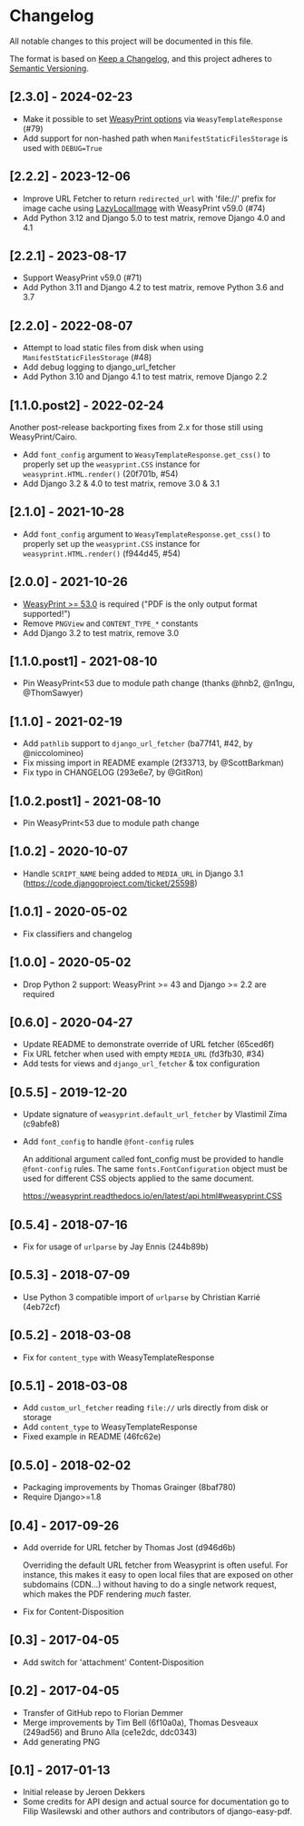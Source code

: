 # Changelog
All notable changes to this project will be documented in this file.

The format is based on [Keep a Changelog](https://keepachangelog.com/en/1.0.0/),
and this project adheres to [Semantic Versioning](https://semver.org/spec/v2.0.0.html).

## [2.3.0] - 2024-02-23

- Make it possible to set [WeasyPrint options][2] via `WeasyTemplateResponse` (#79)
- Add support for non-hashed path when `ManifestStaticFilesStorage` is used with `DEBUG=True`

[2]: https://doc.courtbouillon.org/weasyprint/stable/api_reference.html#weasyprint.DEFAULT_OPTIONS

## [2.2.2] - 2023-12-06

- Improve URL Fetcher to return `redirected_url` with 'file://' prefix for
  image cache using [LazyLocalImage][2] with WeasyPrint v59.0 (#74)
- Add Python 3.12 and Django 5.0 to test matrix, remove Django 4.0 and 4.1

[1]: https://github.com/Kozea/WeasyPrint/pull/1853

## [2.2.1] - 2023-08-17

- Support WeasyPrint v59.0 (#71)
- Add Python 3.11 and Django 4.2 to test matrix, remove Python 3.6 and 3.7

## [2.2.0] - 2022-08-07

- Attempt to load static files from disk when using `ManifestStaticFilesStorage` (#48)
- Add debug logging to django_url_fetcher
- Add Python 3.10 and Django 4.1 to test matrix, remove Django 2.2

## [1.1.0.post2] - 2022-02-24

Another post-release backporting fixes from 2.x for those still using WeasyPrint/Cairo.

- Add `font_config` argument to `WeasyTemplateResponse.get_css()` to properly
  set up the `weasyprint.CSS` instance for `weasyprint.HTML.render()` (20f701b, #54)
- Add Django 3.2 & 4.0 to test matrix, remove 3.0 & 3.1

## [2.1.0] - 2021-10-28

- Add `font_config` argument to `WeasyTemplateResponse.get_css()` to properly
  set up the `weasyprint.CSS` instance for `weasyprint.HTML.render()` (f944d45, #54)

## [2.0.0] - 2021-10-26

- [WeasyPrint >= 53.0](https://github.com/Kozea/WeasyPrint/releases/tag/v53.0)
  is required ("PDF is the only output format supported!")
- Remove `PNGView` and `CONTENT_TYPE_*` constants
- Add Django 3.2 to test matrix, remove 3.0

## [1.1.0.post1] - 2021-08-10

- Pin WeasyPrint<53 due to module path change (thanks @hnb2, @n1ngu, @ThomSawyer)

## [1.1.0] - 2021-02-19

- Add `pathlib` support to `django_url_fetcher` (ba77f41, #42, by @niccolomineo)
- Fix missing import in README example (2f33713, by @ScottBarkman)
- Fix typo in CHANGELOG (293e6e7, by @GitRon)

## [1.0.2.post1] - 2021-08-10

- Pin WeasyPrint<53 due to module path change

## [1.0.2] - 2020-10-07

- Handle `SCRIPT_NAME` being added to `MEDIA_URL` in Django 3.1
  (https://code.djangoproject.com/ticket/25598)

## [1.0.1] - 2020-05-02

- Fix classifiers and changelog

## [1.0.0] - 2020-05-02

- Drop Python 2 support: WeasyPrint >= 43 and Django >= 2.2 are required

## [0.6.0] - 2020-04-27

- Update README to demonstrate override of URL fetcher (65ced6f)
- Fix URL fetcher when used with empty `MEDIA_URL` (fd3fb30, #34)
- Add tests for views and `django_url_fetcher` & tox configuration

## [0.5.5] - 2019-12-20

- Update signature of `weasyprint.default_url_fetcher` by Vlastimil Zíma (c9abfe8)
- Add `font_config` to handle `@font-config` rules

  An additional argument called font_config must be provided to handle
  `@font-config` rules. The same `fonts.FontConfiguration` object must be
  used for different CSS objects applied to the same document.

  https://weasyprint.readthedocs.io/en/latest/api.html#weasyprint.CSS

## [0.5.4] - 2018-07-16

- Fix for usage of `urlparse` by Jay Ennis (244b89b)

## [0.5.3] - 2018-07-09

- Use Python 3 compatible import of `urlparse` by Christian Karrié (4eb72cf)

## [0.5.2] - 2018-03-08

- Fix for `content_type` with WeasyTemplateResponse

## [0.5.1] - 2018-03-08

- Add `custom_url_fetcher` reading `file://` urls directly from disk or storage
- Add `content_type` to WeasyTemplateResponse
- Fixed example in README (46fc62e)

## [0.5.0] - 2018-02-02

- Packaging improvements by Thomas Grainger (8baf780)
- Require Django>=1.8

## [0.4] - 2017-09-26

- Add override for URL fetcher by Thomas Jost (d946d6b)

  Overriding the default URL fetcher from Weasyprint is often useful.
  For instance, this makes it easy to open local files that are exposed on other
  subdomains (CDN…) without having to do a single network request, which makes
  the PDF rendering *much* faster.

- Fix for Content-Disposition

## [0.3] - 2017-04-05

- Add switch for 'attachment' Content-Disposition

## [0.2] - 2017-04-05

- Transfer of GitHub repo to Florian Demmer
- Merge improvements by Tim Bell (6f10a0a), Thomas Desveaux (249ad56) and
  Bruno Alla (ce1e2dc, ddc0343)
- Add generating PNG

## [0.1] - 2017-01-13

- Initial release by Jeroen Dekkers
- Some credits for API design and actual source for documentation go to
  Filip Wasilewski and other authors and contributors of django-easy-pdf.
